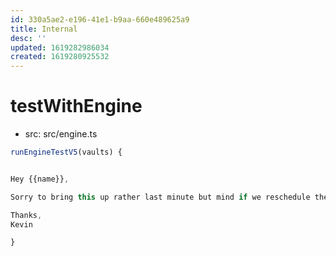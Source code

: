 ```yaml
---
id: 330a5ae2-e196-41e1-b9aa-660e489625a9
title: Internal
desc: ''
updated: 1619282986034
created: 1619280925532
---
```



# testWithEngine
- src: src/engine.ts

```ts
runEngineTestV5(vaults) {


Hey {{name}},

Sorry to bring this up rather last minute but mind if we reschedule the onboarding? Had a calendar mishap and ended up over booking. You can find the updated slots here: https://calendly.com/d/mqtk-rf7q/onboard

Thanks,
Kevin

}
```
